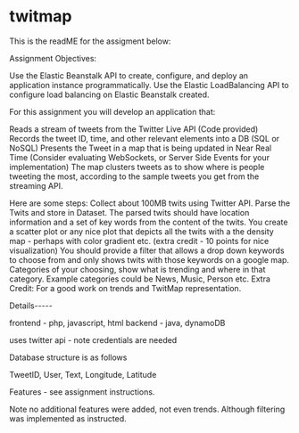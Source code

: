 # twitmap
This is the readME for the assigment below:

Assignment Objectives:

Use the Elastic Beanstalk API to create, configure, and deploy an application instance programmatically.
Use the Elastic LoadBalancing API to configure load balancing on Elastic Beanstalk created.
 

For this assignment you will develop an application that:

Reads a stream of tweets from the Twitter Live API (Code provided)
Records the tweet ID, time, and other relevant elements into a DB (SQL or NoSQL)
Presents the Tweet in a map that is being updated in Near Real Time (Consider evaluating WebSockets, or Server Side Events for your implementation)
The map clusters tweets as to show where is people tweeting the most, according to the sample tweets you get from the streaming API.
 
Here are some steps:
Collect about 100MB twits using Twitter API.
Parse the Twits and store in Dataset. The parsed twits should have location information and a set of key words from the content of the twits.
You create a scatter plot or any nice plot that depicts all the twits with a the density map - perhaps with color gradient etc. (extra credit - 10 points for nice visualization)
You should provide a filter that allows a drop down keywords to choose from and only shows twits with those keywords on a google map.
Categories of your choosing, show what is trending and where in that category. Example categories could be News, Music, Person etc. 
Extra Credit: For a good work on trends and TwitMap representation. 


Details-----

frontend - php, javascript, html
backend -  java, dynamoDB

uses twitter api - note credentials are needed 

Database structure is as follows

TweetID, User, Text, Longitude, Latitude

Features -  see assignment instructions. 

Note no additional features were added, not even trends. Although filtering was implemented as instructed.
